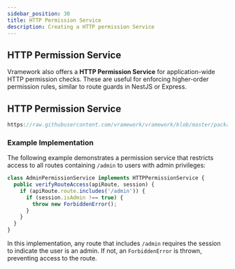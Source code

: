 ```yaml
---
sidebar_position: 30
title: HTTP Permission Service
description: Creating a HTTP permission Service
---
```


## HTTP Permission Service

Vramework also offers a **HTTP Permission Service** for application-wide HTTP permission checks. These are useful for enforcing higher-order permission rules, similar to route guards in NestJS or Express.

## HTTP Permission Service

```typescript reference title="HTTP Permission Service Interface"
https://raw.githubusercontent.com/vramework/vramework/blob/master/packages/core/src/http/http-permission-service.ts
```

### Example Implementation

The following example demonstrates a permission service that restricts access to all routes containing `/admin` to users with admin privileges:

```typescript
class AdminPermissionService implements HTTPPermissionService {
  public verifyRouteAccess(apiRoute, session) {
    if (apiRoute.route.includes('/admin')) {
      if (session.isAdmin !== true) {
        throw new ForbiddenError();
      }
    }
  }
}
```

In this implementation, any route that includes `/admin` requires the session to indicate the user is an admin. If not, an `ForbiddenError` is thrown, preventing access to the route.
